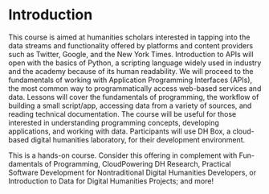 # Introduction

This course is aimed at humanities scholars interested in tapping into the data streams and functionality offered by platforms and content providers such as Twitter, Google, and the New York Times. Introduction to APIs will open with the basics of Python, a scripting language widely used in industry and the academy because of its human readability. We will proceed to the fundamentals of working with Application Programming Interfaces (APIs), the most common way to programmatically access web-based services and data. Lessons will cover the fundamentals of programming, the workflow of building a small script/app, accessing data from a variety of sources, and reading technical documentation. The course will be useful for those interested in understanding programming concepts, developing applications, and working with data. Participants will use DH Box, a cloud-based digital humanities laboratory, for their development environment. 

This is a hands-on course. Consider this offering in complement with Fun- damentals of Programming, CloudPowering DH Research, Practical Software Development for Nontraditional Digital Humanities Developers, or Introduction to Data for Digital Humanities Projects; and more!
